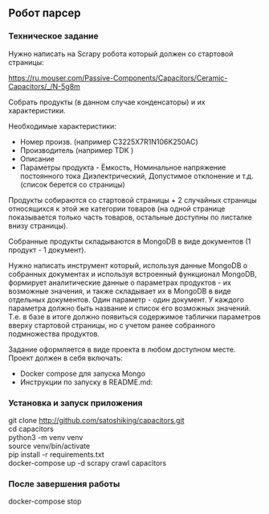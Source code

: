 ## Робот парсер 

### Техническое задание
Нужно написать на Scrapy робота который должен со стартовой страницы:

https://ru.mouser.com/Passive-Components/Capacitors/Ceramic-Capacitors/_/N-5g8m

Собрать продукты (в данном случае конденсаторы) и их характеристики.

Необходимые характеристики:
- Номер произв. (например C3225X7R1N106K250AC)
- Производитель (например TDK )
- Описание
- Параметры продукта - Ёмкость, Номинальное напряжение постоянного тока Диэлектрический, Допустимое отклонение и т.д. (список берется со страницы)

Продукты собираются со стартовой страницы + 2 случайных страницы относящихся к этой же категории товаров (на одной странице показывается только часть товаров, остальные доступны по листалке внизу страницы).

Собранные продукты складываются в MongoDB в виде документов (1 продукт - 1 документ).

Нужно написать инструмент который, используя данные MongoDB о собранных документах и используя встроенный функционал MongoDB, формирует аналитические данные о параметрах продуктов - их возможные значения, и также складывает их в MongoDB в виде отдельных документов. Один параметр - один документ. У каждого параметра должно быть название и список его возможных значений. Т.е. в базе в итоге должно появиться содержимое таблички параметров вверху стартовой страницы, но с учетом ранее собранного подмножества продуктов.<br>

Задание оформляется в виде проекта в любом доступном месте.<br>
Проект должен в себя включать:
- Docker compose для запуска Mongo
- Инструкции по запуску в README.md:


### Установка и запуск приложения 
git clone http://github.com/satoshiking/capacitors.git<br/>
cd capacitors<br/>
python3 -m venv venv<br/>
source venv/bin/activate<br/>
pip install -r requirements.txt<br/>
docker-compose up -d 
scrapy crawl capacitors

### После завершения работы
docker-compose stop
